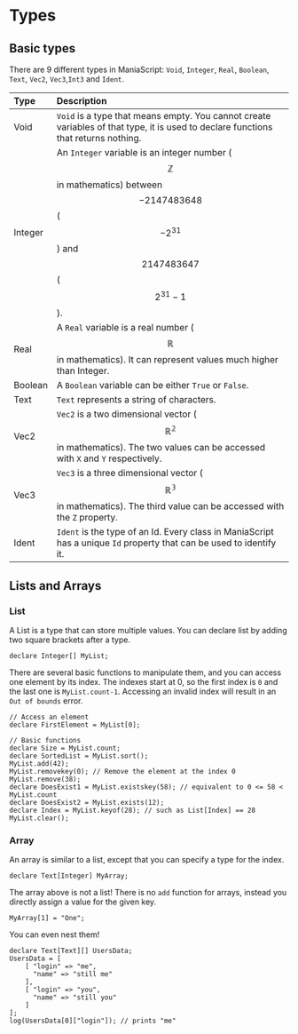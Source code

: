 # Types

## Basic types

There are 9 different types in ManiaScript: `Void`, `Integer`, `Real`, `Boolean`, `Text`, `Vec2`, `Vec3`,`Int3` and `Ident`.

| Type | Description |
| :--- | :--- |
| Void | `Void` is a type that means empty. You cannot create variables of that type, it is used to declare functions that returns nothing. |
| Integer | An `Integer` variable is an integer number \($$\mathbb{Z}$$ in mathematics\) between $$-2147483648$$ \($$-2^{31}$$\) and $$2147483647$$\($$2^{31}-1$$\). |
| Real | A `Real` variable is a real number \($$\mathbb{R}$$ in mathematics\). It can represent values much higher than Integer. |
| Boolean | A `Boolean` variable can be either `True` or `False`. |
| Text | `Text` represents a string of characters. |
| Vec2 | `Vec2` is a two dimensional vector \($$\mathbb{R^2}$$ in mathematics\). The two values can be accessed with `X` and `Y` respectively. |
| Vec3 | `Vec3` is a three dimensional vector \($$\mathbb{R^3}$$ in mathematics\). The third value can be accessed with the `Z` property. |
| Ident | `Ident` is the type of an Id. Every class in ManiaScript has a unique `Id` property that can be used to identify it. |

## Lists and Arrays

### List

A List is a type that can store multiple values. You can declare list by adding two square brackets after a type.

```maniascript
declare Integer[] MyList;
```

There are several basic functions to manipulate them, and you can access one element by its index. The indexes start at 0, so the first index is `0` and the last one is `MyList.count-1`. Accessing an invalid index will result in an `Out of bounds` error.

```maniascript
// Access an element
declare FirstElement = MyList[0];

// Basic functions
declare Size = MyList.count;
declare SortedList = MyList.sort();
MyList.add(42);
MyList.removekey(0); // Remove the element at the index 0
MyList.remove(38);
declare DoesExist1 = MyList.existskey(58); // equivalent to 0 <= 58 < MyList.count
declare DoesExist2 = MyList.exists(12);
declare Index = MyList.keyof(28); // such as List[Index] == 28
MyList.clear();
```

### Array

An array is similar to a list, except that you can specify a type for the index.

```maniascript
declare Text[Integer] MyArray;
```

The array above is not a list! There is no `add` function for arrays, instead you directly assign a value for the given key.

```maniascript
MyArray[1] = "One";
```

You can even nest them!

```maniascript
declare Text[Text][] UsersData;
UsersData = [
    [ "login" => "me",
      "name" => "still me"
    ],
    [ "login" => "you",
      "name" => "still you"
    ]
];
log(UsersData[0]["login"]); // prints "me"
```
